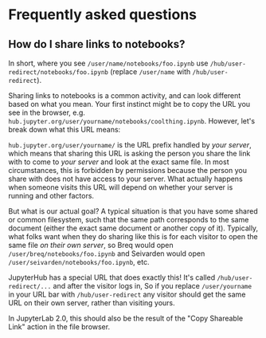 # Frequently asked questions


## How do I share links to notebooks?

In short, where you see `/user/name/notebooks/foo.ipynb` use `/hub/user-redirect/notebooks/foo.ipynb` (replace `/user/name` with `/hub/user-redirect`).

Sharing links to notebooks is a common activity,
and can look different based on what you mean.
Your first instinct might be to copy the URL you see in the browser,
e.g. `hub.jupyter.org/user/yourname/notebooks/coolthing.ipynb`.
However, let's break down what this URL means:

`hub.jupyter.org/user/yourname/` is the URL prefix handled by *your server*,
which means that sharing this URL is asking the person you share the link with
to come to *your server* and look at the exact same file.
In most circumstances, this is forbidden by permissions because the person you share with does not have access to your server.
What actually happens when someone visits this URL will depend on whether your server is running and other factors.

But what is our actual goal?
A typical situation is that you have some shared or common filesystem,
such that the same path corresponds to the same document
(either the exact same document or another copy of it).
Typically, what folks want when they do sharing like this
is for each visitor to open the same file *on their own server*,
so Breq would open `/user/breq/notebooks/foo.ipynb` and
Seivarden would open `/user/seivarden/notebooks/foo.ipynb`, etc.

JupyterHub has a special URL that does exactly this!
It's called `/hub/user-redirect/...` and after the visitor logs in,
So if you replace `/user/yourname` in your URL bar
with `/hub/user-redirect` any visitor should get the same
URL on their own server, rather than visiting yours.

In JupyterLab 2.0, this should also be the result of the "Copy Shareable Link"
action in the file browser.
